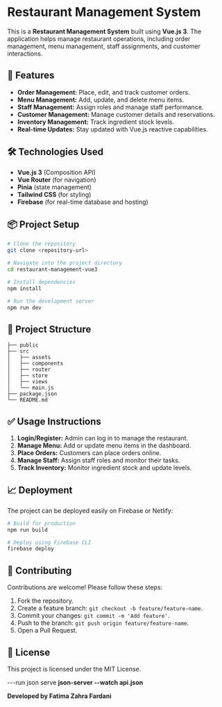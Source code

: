 # Restaurant Management System

This is a **Restaurant Management System** built using **Vue.js 3**. The application helps manage restaurant operations, including order management, menu management, staff assignments, and customer interactions.

## 🚀 Features
- **Order Management:** Place, edit, and track customer orders.
- **Menu Management:** Add, update, and delete menu items.
- **Staff Management:** Assign roles and manage staff performance.
- **Customer Management:** Manage customer details and reservations.
- **Inventory Management:** Track ingredient stock levels.
- **Real-time Updates:** Stay updated with Vue.js reactive capabilities.

## 🛠️ Technologies Used
- **Vue.js 3** (Composition API)
- **Vue Router** (for navigation)
- **Pinia** (state management)
- **Tailwind CSS** (for styling)
- **Firebase** (for real-time database and hosting)

## 📦 Project Setup
```bash
# Clone the repository
git clone <repository-url>

# Navigate into the project directory
cd restaurant-management-vue3

# Install dependencies
npm install

# Run the development server
npm run dev
```

## 📂 Project Structure
```
├── public
├── src
│   ├── assets
│   ├── components
│   ├── router
│   ├── store
│   ├── views
│   └── main.js
├── package.json
└── README.md
```

## ✅ Usage Instructions
1. **Login/Register:** Admin can log in to manage the restaurant.
2. **Manage Menu:** Add or update menu items in the dashboard.
3. **Place Orders:** Customers can place orders online.
4. **Manage Staff:** Assign staff roles and monitor their tasks.
5. **Track Inventory:** Monitor ingredient stock and update levels.

## 📈 Deployment
The project can be deployed easily on Firebase or Netlify:
```bash
# Build for production
npm run build

# Deploy using Firebase CLI
firebase deploy
```

## 📧 Contributing
Contributions are welcome! Please follow these steps:
1. Fork the repository.
2. Create a feature branch: `git checkout -b feature/feature-name`.
3. Commit your changes: `git commit -m 'Add feature'`.
4. Push to the branch: `git push origin feature/feature-name`.
5. Open a Pull Request.

## 📄 License
This project is licensed under the MIT License.

---run json serve
**json-server --watch api.json**

**Developed by Fatima Zahra Fardani**

